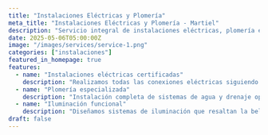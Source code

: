 ```yaml
---
title: "Instalaciones Eléctricas y Plomería"
meta_title: "Instalaciones Eléctricas y Plomería - Martiel"
description: "Servicio integral de instalaciones eléctricas, plomería e iluminación especializada para cocinas modernas y funcionales."
date: 2025-05-06T05:00:00Z
image: "/images/services/service-1.png"
categories: ["instalaciones"]
featured_in_homepage: true
features:
  - name: "Instalaciones eléctricas certificadas"
    description: "Realizamos todas las conexiones eléctricas siguiendo normas de seguridad y calidad."
  - name: "Plomería especializada"
    description: "Instalación completa de sistemas de agua y drenaje optimizados para cocinas modernas."
  - name: "Iluminación funcional"
    description: "Diseñamos sistemas de iluminación que resaltan la belleza y funcionalidad de tu cocina."
draft: false
---
```

